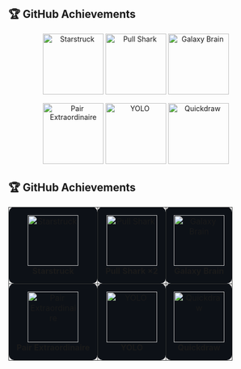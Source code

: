 ## 🏆 GitHub Achievements  

<p align="center">
  <img src="https://github.githubassets.com/images/modules/profile/achievements/starstruck-default.png" width="120" alt="Starstruck"/>
  <img src="https://github.githubassets.com/images/modules/profile/achievements/pull-shark-default.png" width="120" alt="Pull Shark"/>
  <img src="https://github.githubassets.com/images/modules/profile/achievements/galaxy-brain-default.png" width="120" alt="Galaxy Brain"/>
</p>

<p align="center">
  <img src="https://github.githubassets.com/images/modules/profile/achievements/pair-extraordinaire-default.png" width="120" alt="Pair Extraordinaire"/>
  <img src="https://github.githubassets.com/images/modules/profile/achievements/yolo-default.png" width="120" alt="YOLO"/>
  <img src="https://github.githubassets.com/images/modules/profile/achievements/quickdraw-default.png" width="120" alt="Quickdraw"/>
</p>

## 🏆 GitHub Achievements  

<table>
  <tr>
    <td align="center" style="border:1px solid #333; border-radius:10px; padding:15px; background:#0d1117;">
      <img src="https://github.githubassets.com/images/modules/profile/achievements/starstruck-default.png" width="100" alt="Starstruck"/><br/>
      <b>Starstruck</b>
    </td>
    <td align="center" style="border:1px solid #333; border-radius:10px; padding:15px; background:#0d1117;">
      <img src="https://github.githubassets.com/images/modules/profile/achievements/pull-shark-default.png" width="100" alt="Pull Shark"/><br/>
      <b>Pull Shark ×2</b>
    </td>
    <td align="center" style="border:1px solid #333; border-radius:10px; padding:15px; background:#0d1117;">
      <img src="https://github.githubassets.com/images/modules/profile/achievements/galaxy-brain-default.png" width="100" alt="Galaxy Brain"/><br/>
      <b>Galaxy Brain</b>
    </td>
  </tr>
  <tr>
    <td align="center" style="border:1px solid #333; border-radius:10px; padding:15px; background:#0d1117;">
      <img src="https://github.githubassets.com/images/modules/profile/achievements/pair-extraordinaire-default.png" width="100" alt="Pair Extraordinaire"/><br/>
      <b>Pair Extraordinaire</b>
    </td>
    <td align="center" style="border:1px solid #333; border-radius:10px; padding:15px; background:#0d1117;">
      <img src="https://github.githubassets.com/images/modules/profile/achievements/yolo-default.png" width="100" alt="YOLO"/><br/>
      <b>YOLO</b>
    </td>
    <td align="center" style="border:1px solid #333; border-radius:10px; padding:15px; background:#0d1117;">
      <img src="https://github.githubassets.com/images/modules/profile/achievements/quickdraw-default.png" width="100" alt="Quickdraw"/><br/>
      <b>Quickdraw</b>
    </td>
  </tr>
</table>

